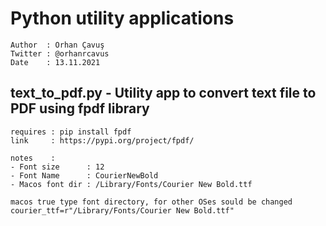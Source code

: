 # Python utility applications

    Author  : Orhan Çavuş
    Twitter : @orhanrcavus
    Date    : 13.11.2021

## text_to_pdf.py - Utility app to convert text file to PDF using fpdf library

    requires : pip install fpdf  
    link     : https://pypi.org/project/fpdf/ 

    notes    :  
    - Font size      : 12  
    - Font Name      : CourierNewBold    
    - Macos font dir : /Library/Fonts/Courier New Bold.ttf  

    macos true type font directory, for other OSes sould be changed  
    courier_ttf=r"/Library/Fonts/Courier New Bold.ttf"  
